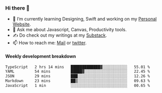 ### Hi there 👋

- 🌱 I’m currently learning Designing, Swift and working on my [Personal Website](https://kvaishak.com/).
- 💬 Ask me about Javascript, Canvas,  Productivity tools. 
- :writing_hand: Do check out my writings at my [Substack](https://kvaishak.substack.com/).
- 📫 How to reach me: [Mail](mailto:vaishak.kaippanchery@gmail.com) or [twitter](https://twitter.com/kvaishack).


#### Weekly development breakdown

<!--START_SECTION:waka-->

```txt
TypeScript   2 hrs 14 mins   █████████████▓░░░░░░░░░░░   55.01 %
YAML         54 mins         █████▓░░░░░░░░░░░░░░░░░░░   22.45 %
JSON         29 mins         ███░░░░░░░░░░░░░░░░░░░░░░   12.26 %
Markdown     23 mins         ██▒░░░░░░░░░░░░░░░░░░░░░░   09.63 %
JavaScript   1 min           ░░░░░░░░░░░░░░░░░░░░░░░░░   00.65 %
```

<!--END_SECTION:waka-->
